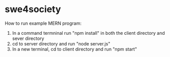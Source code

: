 # swe4society

How to run example MERN program:
1. In a command termninal run "npm install" in both the client directory and sever directory
2. cd to server directory and run "node server.js"
3. In a new terminal, cd to client directory and run "npm start"
